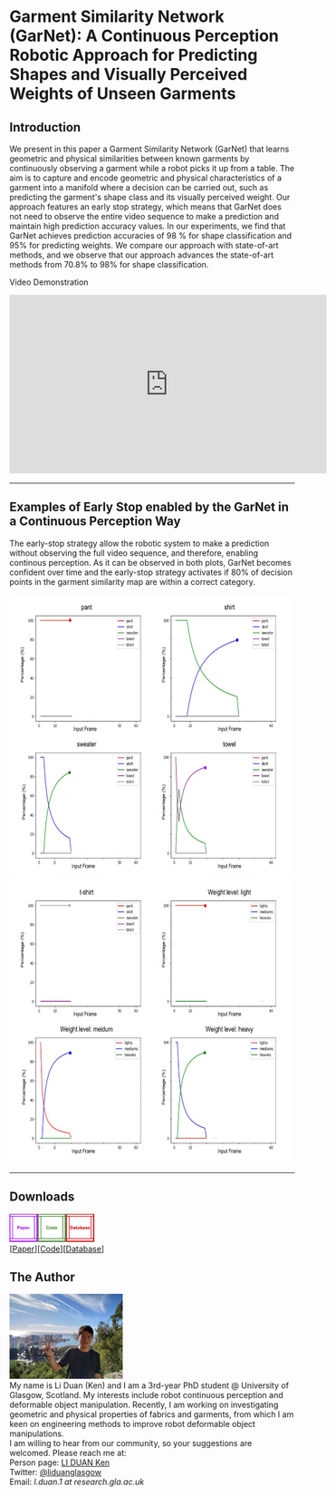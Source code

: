 # Garment Similarity Network (GarNet): A Continuous Perception Robotic Approach for Predicting Shapes and Visually Perceived Weights of Unseen Garments
## Introduction
We present in this paper a Garment Similarity Network (GarNet) that learns geometric and physical similarities between known garments by continuously observing a garment while a robot picks it up from a table. The aim is to capture and encode geometric and physical characteristics of a garment into a manifold where a decision can be carried out, such as predicting the garment's shape class and its visually perceived weight. Our approach features an early stop strategy, which means that GarNet does not need to observe the entire video sequence to make a prediction and maintain high prediction accuracy values. In our experiments, we find that GarNet achieves prediction accuracies of 98 \% for shape classification and 95% for predicting weights. We compare our approach with state-of-art methods, and we observe that our approach advances the state-of-art methods from 70.8% to 98% for shape classification.

Video Demonstration

<iframe width="560" height="315" src="https://www.youtube.com/embed/4yD1OM-dgS0" title="YouTube video player" frameborder="0" allow="accelerometer; autoplay; clipboard-write; encrypted-media; gyroscope; picture-in-picture" allowfullscreen></iframe>

--------------------------------------------------------------------------------------------
## Examples of Early Stop enabled by the GarNet in a Continuous Perception Way
The early-stop strategy allow the robotic system to make a prediction without observing the full video sequence, and therefore, enabling continous perception. As it can be observed in both plots, GarNet becomes confident over time and the early-stop strategy activates if 80% of decision points in the garment similarity map are within a correct category.

<img src="images/Paper-Continuous_Perception_Part1.png" width="500" height="500">
<img src="images/Paper-Continuous_Perception_Part2.png" width="500" height="500">

-----------------------------------------------------------------------------------------------
## Downloads
<img src="images/Page_Design_Paper.png" width="50" height="50"><img src="images/Page_Design_Code.png" width="50" height="50"><img src="images/Page_Design_Database.png" width="50" height="50">\
 [<a taget="_blank" title="Paper" href="https://www.overleaf.com/read/wbhmkkpbgmwb">Paper</a>][<a taget="_blank" title="Code" href="https://github.com/LiDuanAtGlasgow/GarNet">Code</a>][<a taget="_blank" title="Database" href="https://gla-my.sharepoint.com/:u:/g/personal/2168518d_student_gla_ac_uk/EQ8QtIrqcUlNtT0GvLG8kYMBqrPiGziLJLR1pGD4r1T01w?e=02b7mr">Database</a>]

## The Author
<img src='images/Li_Duan_Ken.jpg' width='200' height='150'>\
My name is Li Duan (Ken) and I am a 3rd-year PhD student @ University of Glasgow, Scotland. My interests include robot continuous perception and deformable object manipulation. Recently, I am working on investigating geometric and physical properties of fabrics and garments, from which I am keen on engineering methods to improve robot deformable object manipulations.\
I am willing to hear from our community, so your suggestions are welcomed. Please reach me at:\
Person page: [LI DUAN Ken](https://www.gla.ac.uk/schools/computing/researchstudents/liduan/)\
Twitter: [@liduanglasgow](https://twitter.com/liduanglasgow)\
Email: <em>l.duan.1 at research.gla.ac.uk</em>
